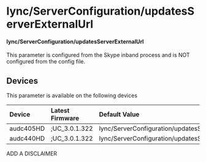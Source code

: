 ﻿---
description: lync/ServerConfiguration/updatesServerExternalUrl
search:
    keywords: ['lync','ServerConfiguration','updatesServerExternalUrl']
---

# lync/ServerConfiguration/updatesServerExternalUrl

#### lync/ServerConfiguration/updatesServerExternalUrl

This parameter is configured from the Skype inband process and is NOT configured from the config file.



## Devices
This parameter is available on the following devices

| Device | Latest Firmware | Default Value |
|:---|:---|:---|
| audc405HD | ;UC_3.0.1.322 | lync/ServerConfiguration/updatesServerExternalUrl= 
| audc440HD | ;UC_3.0.1.322 | lync/ServerConfiguration/updatesServerExternalUrl= 

ADD A DISCLAIMER

